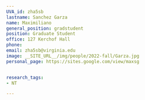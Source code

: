 ```yaml
---
UVA_id: zha5sb
lastname: Sanchez Garza
name: Maximiliano
general_position: gradstudent
position: Graduate Student
office: 127 Kerchof Hall
phone: 
email: zha5sb@virginia.edu
image: __SITE_URL__/img/people/2022-fall/Garza.jpg 
personal_page: https://sites.google.com/view/maxsg


research_tags:
- NT

---
```

